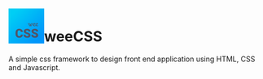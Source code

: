 <img align="left" height="70" src="weeCSS.png" alt="weeCSS"/>

# weeCSS
A simple css framework to design front end application using HTML, CSS  and  Javascript.
